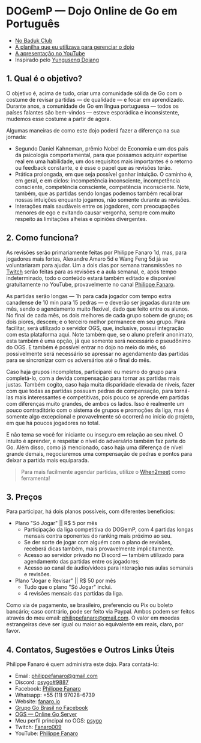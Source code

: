# DOGemP &mdash; Dojo Online de Go em Português

- [No Baduk Club](https://baduk.club/league/dogemp)
- [A planilha que eu utilizava para gerenciar o dojo](https://docs.google.com/spreadsheets/d/1Nmf-qVtF1t-IQWB7Dul8G3B17y-wuyXiWfwxvFVyAbI/edit#gid=0)
- [A apresentação no YouTube](https://youtu.be/to7fZW3wLZ8)
- Inspirado pelo [Yunguseng Dojang](https://yunguseng.com/)

## 1. Qual é o objetivo?

O objetivo é, acima de tudo, criar uma comunidade sólida de Go com o costume de revisar partidas — de qualidade — e focar em aprendizado. Durante anos, a comunidade de Go em língua portuguesa — todos os países falantes são bem-vindos — esteve esporádica e inconsistente, mudemos esse costume a partir de agora.

Algumas maneiras de como este dojo poderá fazer a diferença na sua jornada:

- Segundo Daniel Kahneman, prêmio Nobel de Economia e um dos pais da psicologia comportamental, para que possamos adquirir expertise real em uma habilidade, um dos requisitos mais importantes é o retorno ou feedback constante, e é esse o papel que as revisões terão.
- Prática prolongada, em que seja possível ganhar intuição. O caminho é, em geral, e em ciclos: incompetência inconsciente, incompetência consciente, competência consciente, competência inconsciente. Note, também, que as partidas sendo longas podemos também recalibrar nossas intuições enquanto jogamos, não somente durante as revisões.
- Interações mais saudáveis entre os jogadores, com preocupações menores de ego e evitando causar vergonha, sempre com muito respeito às limitações alheias e opiniões divergentes.

## 2. Como funciona?

As revisões serão primariamente feitas por Philippe Fanaro 1d, mas, para jogadores mais fortes, Alexandre Amaro 5d e Wang Feng 5d já se voluntariaram para ajudar. Um a dois dias por semana transmissões no [Twitch](https://www.twitch.tv/fanaro009/) serão feitas para as revisões e a aula semanal, e, após tempo indeterminado, todo o conteúdo estará também editado e disponível gratuitamente no YouTube, provavelmente no canal [Philippe Fanaro](https://youtube.com/c/PhilippeFanaro).

As partidas serão longas — 1h para cada jogador com tempo extra canadense de 10 min para 15 pedras — e deverão ser jogadas durante um mês, sendo o agendamento muito flexível, dado que feito entre os alunos. No final de cada mês, os dois melhores de cada grupo sobem de grupo; os dois piores, descem; e o terceiro melhor permanece em seu grupo. Para facilitar, será utilizado o servidor OGS, que, inclusive, possui integração com esta plataforma aqui. Note também que, se o aluno preferir anonimato, esta também é uma opção, já que somente será necessário o pseudônimo do OGS. E também é possível entrar no dojo no meio do mês, só possivelmente será necessário se apressar no agendamento das partidas para se sincronizar com os adversários até o final do mês.

Caso haja grupos incompletos, participarei eu mesmo do grupo para completá-lo, com a devida compensação para tornar as partidas mais justas. Também cogito, caso haja muita disparidade elevada de níveis, fazer com que todas as partidas possuam pedras de compensação, para torná-las mais interessantes e competitivas, pois pouco se aprende em partidas com diferenças muito grandes, de ambos os lados. Isso é realmente um pouco contraditório com o sistema de grupos e promoções da liga, mas é somente algo excepcional e provavelmente só ocorrerá no início do projeto, em que há poucos jogadores no total.

E não tema se você for iniciante ou inseguro em relação ao seu nível. O intuito é aprender, e respeitar o nível do adversário também faz parte do Go. Além disso, como já mencionado, caso haja uma diferença de nível grande demais, negociaremos uma compensação de pedras e pontos para deixar a partida mais equiparada.

> Para mais facilmente agendar partidas, utilize o [When2meet](https://www.when2meet.com/) como ferramenta!

## 3. Preços

Para participar, há dois planos possíveis, com diferentes benefícios:

- Plano "Só Jogar" || R$ 5 por mês
    - Participação da liga competitiva do DOGemP, com 4 partidas longas mensais contra oponentes do ranking mais próximo ao seu.
    - Se der sorte de jogar com alguém com o plano de revisões, receberá dicas também, mais provavelmente implicitamente.
    - Acesso ao servidor privado no Discord — também utilizado para agendamento das partidas entre os jogadores;
    - Acesso ao canal de áudio/vídeos para interação nas aulas semanais e revisões.
- Plano "Jogar e Revisar" || R$ 50 por mês
    - Tudo que o plano "Só Jogar" inclui.
    - 4 revisões mensais das partidas da liga.

Como via de pagamento, se brasileiro, preferencio ou Pix ou boleto bancário; caso contrário, pode ser feito via Paypal. Ambos podem ser feitos através do meu email: [philippefanaro@gmail.com](mailto:philippefanaro@gmail.com). O valor em moedas estrangeiras deve ser igual ou maior ao equivalente em reais, claro, por favor.

## 4. Contatos, Sugestões e Outros Links Úteis

Philippe Fanaro é quem administra este dojo. Para contatá-lo:

- Email: [philippefanaro@gmail.com](mailto:philippefanaro@gmail.com)
- Discord: [psygo#9887](https://discordapp.com/users/psygo#9887)
- Facebook: [Philippe Fanaro](https://www.facebook.com/philippe.fanaro/)
- Whatsapp: +55 (11) 97028-6739
- Website: [fanaro.io](https://fanaro.io)
- [Grupo Go Brasil no Facebook](https://www.facebook.com/groups/gobrasil)
- [OGS — Online Go Server](https://online-go.com)
- Meu perfil principal no OGS: [psygo](https://online-go.com/player/52660/)
- Twitch: [Fanaro009](https://twitch.tv/fanaro009)
- YouTube: [Philippe Fanaro](https://youtube.com/c/PhilippeFanaro)